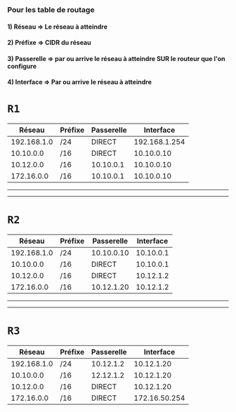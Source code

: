### Pour les table de routage 

#### 1) Réseau => Le réseau à atteindre
#### 2) Préfixe => CIDR du réseau
#### 3) Passerelle => par ou arrive le réseau à atteindre SUR le routeur que l'on configure
#### 4) Interface => Par ou arrive le réseau à atteindre




# `R1`

| Réseau                   | Préfixe | Passerelle                        | Interface          | 
|--------------------------|---------|------------------------------------|--------------------|
|  192.168.1.0             |   /24   |   DIRECT                                 |  192.168.1.254                  | 
|  10.10.0.0               | /16     |   DIRECT                                 |  10.10.0.10                  | 
|  10.12.0.0               |  /16    |  10.10.0.1                               | 10.10.0.10                   |     
|  172.16.0.0              |  /16    |   10.10.0.1                              |  10.10.0.10                  |     

***
***

# `R2`

| Réseau                   | Préfixe | Passerelle                        | Interface          | 
|--------------------------|---------|------------------------------------|--------------------|
|  192.168.1.0             |   /24   |    10.10.0.10                                |   10.10.0.1                 | 
|  10.10.0.0               | /16     |    DIRECT                                |  10.10.0.1                  | 
|  10.12.0.0               |  /16    |    DIRECT                                |    10.12.1.2                |     
|  172.16.0.0              |  /16    |     10.12.1.20                               |  10.12.1.2                  |      

***
***

# `R3`

| Réseau                   | Préfixe | Passerelle                        | Interface          | 
|--------------------------|---------|------------------------------------|--------------------|
|  192.168.1.0             |   /24   |  10.12.1.2                                  |  10.12.1.20                  | 
|  10.10.0.0               | /16     |   12.12.1.2                                 |   10.12.1.20                 | 
|  10.12.0.0               |  /16    |  DIRECT                                  |   10.12.1.20                 |     
|  172.16.0.0              |  /16    |    DIRECT                                |   172.16.50.254                 |  



 
